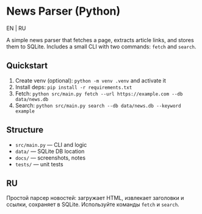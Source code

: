 # News Parser (Python)

EN | RU

A simple news parser that fetches a page, extracts article links, and stores them to SQLite. Includes a small CLI with two commands: `fetch` and `search`.

## Quickstart
1. Create venv (optional): `python -m venv .venv` and activate it
2. Install deps: `pip install -r requirements.txt`
3. Fetch: `python src/main.py fetch --url https://example.com --db data/news.db`
4. Search: `python src/main.py search --db data/news.db --keyword example`

## Structure
- `src/main.py` — CLI and logic
- `data/` — SQLite DB location
- `docs/` — screenshots, notes
- `tests/` — unit tests

## RU
Простой парсер новостей: загружает HTML, извлекает заголовки и ссылки, сохраняет в SQLite. Используйте команды `fetch` и `search`.
